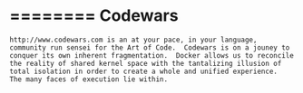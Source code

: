 ========
Codewars
========

    http://www.codewars.com is an at your pace, in your language, community run sensei for the Art of Code.  Codewars is on a jouney to conquer its own inherent fragmentation.  Docker allows us to reconcile the reality of shared kernel space with the tantalizing illusion of total isolation in order to create a whole and unified experience.  The many faces of execution lie within.
